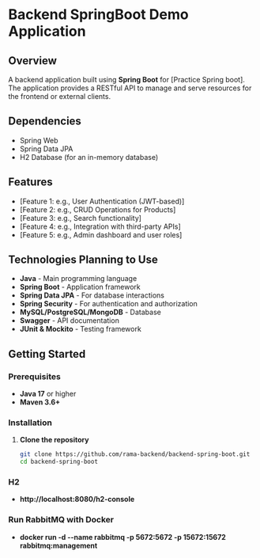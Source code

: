 # Backend SpringBoot Demo Application

## Overview
A backend application built using **Spring Boot** for [Practice Spring boot]. The application provides a RESTful API to manage and serve resources for the frontend or external clients.

## Dependencies
- Spring Web
- Spring Data JPA
- H2 Database (for an in-memory database)

## Features
- [Feature 1: e.g., User Authentication (JWT-based)]
- [Feature 2: e.g., CRUD Operations for Products]
- [Feature 3: e.g., Search functionality]
- [Feature 4: e.g., Integration with third-party APIs]
- [Feature 5: e.g., Admin dashboard and user roles]

## Technologies Planning to Use
- **Java** - Main programming language
- **Spring Boot** - Application framework
- **Spring Data JPA** - For database interactions
- **Spring Security** - For authentication and authorization
- **MySQL/PostgreSQL/MongoDB** - Database
- **Swagger** - API documentation
- **JUnit & Mockito** - Testing framework

## Getting Started

### Prerequisites
- **Java 17** or higher
- **Maven 3.6+**

### Installation

1. **Clone the repository**
   ```bash
   git clone https://github.com/rama-backend/backend-spring-boot.git
   cd backend-spring-boot

### H2
- **http://localhost:8080/h2-console**

### Run RabbitMQ with Docker
- **docker run -d --name rabbitmq -p 5672:5672 -p 15672:15672 rabbitmq:management**
   